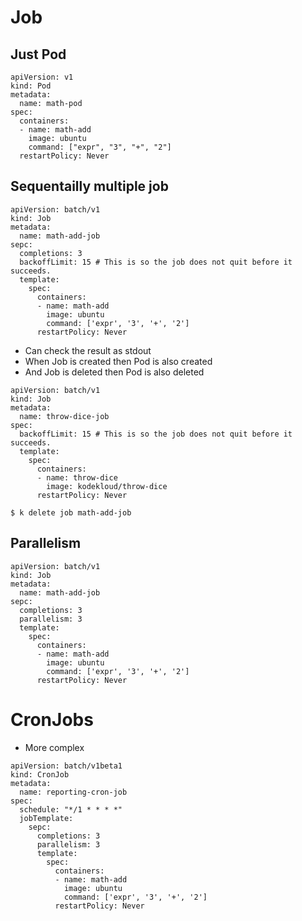# Job

## Just Pod
```
apiVersion: v1
kind: Pod
metadata:
  name: math-pod
spec:
  containers:
  - name: math-add
    image: ubuntu
    command: ["expr", "3", "+", "2"]
  restartPolicy: Never
```

## Sequentailly multiple job
```
apiVersion: batch/v1
kind: Job
metadata:
  name: math-add-job
sepc:
  completions: 3
  backoffLimit: 15 # This is so the job does not quit before it succeeds.
  template:
    spec:
      containers:
      - name: math-add
        image: ubuntu
        command: ['expr', '3', '+', '2']
      restartPolicy: Never
```
- Can check the result as stdout
- When Job is created then Pod is also created
- And Job is deleted then Pod is also deleted


```
apiVersion: batch/v1
kind: Job
metadata:
  name: throw-dice-job
spec:
  backoffLimit: 15 # This is so the job does not quit before it succeeds.
  template:
    spec:
      containers:
      - name: throw-dice
        image: kodekloud/throw-dice
      restartPolicy: Never
```


```
$ k delete job math-add-job
```

## Parallelism

```
apiVersion: batch/v1
kind: Job
metadata:
  name: math-add-job
sepc:
  completions: 3
  parallelism: 3
  template:
    spec:
      containers:
      - name: math-add
        image: ubuntu
        command: ['expr', '3', '+', '2']
      restartPolicy: Never
```

# CronJobs
- More complex

```
apiVersion: batch/v1beta1
kind: CronJob
metadata:
  name: reporting-cron-job
spec:
  schedule: "*/1 * * * *"
  jobTemplate:
    sepc:
      completions: 3
      parallelism: 3
      template:
        spec:
          containers:
          - name: math-add
            image: ubuntu
            command: ['expr', '3', '+', '2']
          restartPolicy: Never

```
